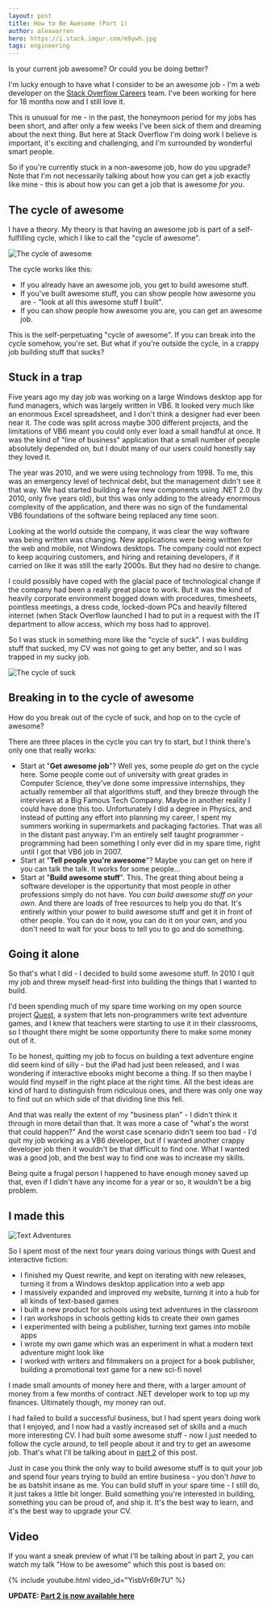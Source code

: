 ```yaml
---
layout: post
title: How to Be Awesome (Part 1) 
author: alexwarren
hero: https://i.stack.imgur.com/m9ywh.jpg
tags: engineering
---
```


Is your current job awesome? Or could you be doing better?

I'm lucky enough to have what I consider to be an awesome job - I'm a web developer on the [Stack Overflow Careers](http://careers.stackoverflow.com) team. I've been working for here for 18 months now and I still love it.

This is unusual for me - in the past, the honeymoon period for my jobs has been short, and after only a few weeks I've been sick of them and dreaming about the next thing. But here at Stack Overflow I'm doing work I believe is important, it's exciting and challenging, and I'm surrounded by wonderful smart people.

So if you're currently stuck in a non-awesome job, how do you upgrade? Note that I'm not necessarily talking about how you can get a job exactly like mine - this is about how you can get a job that is awesome *for you*.

## The cycle of awesome

I have a theory. My theory is that having an awesome job is part of a self-fulfilling cycle, which I like to call the "cycle of awesome".

![The cycle of awesome](https://i.stack.imgur.com/iEp0c.png)

The cycle works like this:

- If you already have an awesome job, you get to build awesome stuff.
- If you've built awesome stuff, you can show people how awesome you are - "look at all this awesome stuff I built".
- If you can show people how awesome you are, you can get an awesome job.

This is the self-perpetuating "cycle of awesome". If you can break into the cycle somehow, you're set. But what if you're outside the cycle, in a crappy job building stuff that sucks?

## Stuck in a trap

Five years ago my day job was working on a large Windows desktop app for fund managers, which was largely written in VB6. It looked very much like an enormous Excel spreadsheet, and I don't think a designer had ever been near it. The code was split across maybe 300 different projects, and the limitations of VB6 meant you could only ever load a small handful at once. It was the kind of "line of business" application that a small number of people absolutely depended on, but I doubt many of our users could honestly say they loved it.

The year was 2010, and we were using technology from 1998. To me, this was an emergency level of technical debt, but the management didn't see it that way. We had started building a few new components using .NET 2.0 (by 2010, only five years old), but this was only adding to the already enormous complexity of the application, and there was no sign of the fundamental VB6 foundations of the software being replaced any time soon.

Looking at the world outside the company, it was clear the way software was being written was changing. New applications were being written for the web and mobile, not Windows desktops. The company could not expect to keep acquiring customers, and hiring and retaining developers, if it carried on like it was still the early 2000s. But they had no desire to change.

I could possibly have coped with the glacial pace of technological change if the company had been a really great place to work. But it was the kind of heavily corporate environment bogged down with procedures, timesheets, pointless meetings, a dress code, locked-down PCs and heavily filtered internet (when Stack Overflow launched I had to put in a request with the IT department to allow access, which my boss had to approve).

So I was stuck in something more like the "cycle of suck". I was building stuff that sucked, my CV was not going to get any better, and so I was trapped in my sucky job.

![The cycle of suck](https://i.stack.imgur.com/SpRDw.png)

## Breaking in to the cycle of awesome

How do you break out of the cycle of suck, and hop on to the cycle of awesome?

There are three places in the cycle you can try to start, but I think there's only one that really works:

- Start at "**Get awesome job**"? Well yes, some people *do* get on the cycle here. Some people come out of university with great grades in Computer Science, they've done some impressive internships, they actually remember all that algorithms stuff, and they breeze through the interviews at a Big Famous Tech Company. Maybe in another reality I could have done this too. Unfortunately I did a degree in Physics, and instead of putting any effort into planning my career, I spent my summers working in supermarkets and packaging factories. That was all in the distant past anyway. I'm an entirely self taught programmer - programming had been something I only ever did in my spare time, right until I got that VB6 job in 2007.
- Start at "**Tell people you're awesome**"? Maybe you can get on here if you can talk the talk. It works for some people...
- Start at "**Build awesome stuff**". This. The great thing about being a software developer is the opportunity that most people in other professions simply do not have. *You can build awesome stuff on your own*. And there are loads of free resources to help you do that. It's entirely within your power to build awesome stuff and get it in front of other people. You can do it now, you can do it on your own, and you don't need to wait for your boss to tell you to go and do something.

## Going it alone

So that's what I did - I decided to build some awesome stuff. In 2010 I quit my job and threw myself head-first into building the things that I wanted to build.

I'd been spending much of my spare time working on my open source project [Quest](https://github.com/textadventures/quest), a system that lets non-programmers write text adventure games, and I knew that teachers were starting to use it in their classrooms, so I thought there might be some opportunity there to make some money out of it.

To be honest, quitting my job to focus on building a text adventure engine did seem kind of silly - but the iPad had just been released, and I was wondering if interactive ebooks might become a thing. If so then maybe I would find myself in the right place at the right time. All the best ideas are kind of hard to distinguish from ridiculous ones, and there was only one way to find out on which side of that dividing line this fell.

And that was really the extent of my "business plan" - I didn't think it through in more detail than that. It was more a case of "what's the worst that could happen?" And the worst case scenario didn't seem too bad - I'd quit my job working as a VB6 developer, but if I wanted another crappy developer job then it wouldn't be that difficult to find one. What I wanted was a good job, and the best way to find one was to increase my skills.

Being quite a frugal person I happened to have enough money saved up that, even if I didn't have any income for a year or so, it wouldn't be a big problem.

## I made this

![Text Adventures](https://i.stack.imgur.com/ZcCKI.png)

So I spent most of the next four years doing various things with Quest and interactive fiction:

- I finished my Quest rewrite, and kept on iterating with new releases, turning it from a Windows desktop application into a web app
- I massively expanded and improved my website, turning it into a hub for all kinds of text-based games
- I built a new product for schools using text adventures in the classroom
- I ran workshops in schools getting kids to create their own games
- I experimented with being a publisher, turning text games into mobile apps
- I wrote my own game which was an experiment in what a modern text adventure might look like
- I worked with writers and filmmakers on a project for a book publisher, building a promotional text game for a new sci-fi novel

I made small amounts of money here and there, with a larger amount of money from a few months of contract .NET developer work to top up my finances. Ultimately though, my money ran out.

I had failed to build a successful business, but I had spent years doing work that I enjoyed, and I now had a vastly increased set of skills and a much more interesting CV. I had built some awesome stuff - now I just needed to follow the cycle around, to tell people about it and try to get an awesome job. That's what I'll be talking about in [part 2](/2015/11/how-to-be-awesome-part-2/) of this post.

Just in case you think the only way to build awesome stuff is to quit your job and spend four years trying to build an entire business - you don't *have* to be as batshit insane as me. You can build stuff in your spare time - I still do, it just takes a little bit longer. Build something you're interested in building, something you can be proud of, and ship it. It's the best way to learn, and it's the best way to upgrade your CV.

## Video

If you want a sneak preview of what I'll be talking about in part 2, you can watch my talk "How to be awesome" which this post is based on:

{% include youtube.html video_id="YisbVr69r7U" %}

**UPDATE: [Part 2 is now available here](/2015/11/how-to-be-awesome-part-2/)**
